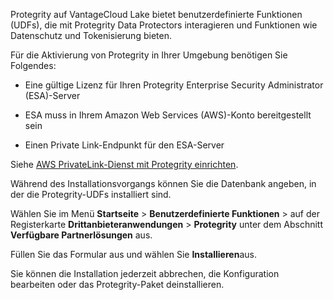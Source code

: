 Protegrity auf VantageCloud Lake bietet benutzerdefinierte Funktionen (UDFs), die mit Protegrity Data Protectors interagieren und Funktionen wie Datenschutz und Tokenisierung bieten.

Für die Aktivierung von Protegrity in Ihrer Umgebung benötigen Sie Folgendes:

-   Eine gültige Lizenz für Ihren Protegrity Enterprise Security Administrator (ESA)-Server


-   ESA muss in Ihrem Amazon Web Services (AWS)-Konto bereitgestellt sein


-   Einen Private Link-Endpunkt für den ESA-Server


Siehe [AWS PrivateLink-Dienst mit Protegrity einrichten](https://docs.teradata.com/access/sources/dita/topic?dita:topicPath=clt1707128377930.dita&utm_source=console&utm_medium=iph).

Während des Installationsvorgangs können Sie die Datenbank angeben, in der die Protegrity-UDFs installiert sind.

Wählen Sie im Menü **Startseite** > **Benutzerdefinierte Funktionen** > auf der Registerkarte **Drittanbieteranwendungen** > **Protegrity** unter dem Abschnitt **Verfügbare Partnerlösungen** aus.

Füllen Sie das Formular aus und wählen Sie **Installieren**aus.

 Sie können die Installation jederzeit abbrechen, die Konfiguration bearbeiten oder das Protegrity-Paket deinstallieren.

